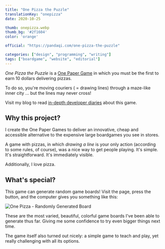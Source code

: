 ```yaml
---
title: "One Pizza the Puzzle"
translationKey: "onepizza"
date: 2020-10-25

thumb: onepizza.webp
thumb_bg: '#2f1604'
color: 'orange'

official: "https://pandaqi.com/one-pizza-the-puzzle"

categories: ["design", "programming", "writing"]
tags: ["boardgame", "website", "editorial"]
---
```


_One Pizza the Puzzle_ is a [One Paper Game](/en/design/boardgame/one-paper-games) in which you must be the first to earn 10 dollars delivering pizzas.

To do so, you're moving couriers ( = drawing lines) through a maze-like inner city ... but the lines may never cross!

Visit my blog to read [in-depth developer diaries](https://pandaqi.com/blog/boardgames/one-pizza-the-puzzle) about this game.

## Why this project?
I create the One Paper Games to deliver an innovative, cheap and accessible alternative to the expensive large boardgames you see in stores. 

A game with pizzas, in which _drawing a line_ is your only action (according to some rules, of course), was a nice way to get people playing. It's simple. It's straightforward. It's immediately visible.

Additionally, I love pizza.

## What's special?
This game can generate random game boards! Visit the page, press the button, and the computer gives you something like this:

![One Pizza - Randomly Generated Board](onepizza-map.webp)

These are the most varied, beautiful, colorful game boards I've been able to generate thus far. Giving me some confidence to try even bigger things next time. 

The game itself also turned out nicely: a simple game to teach and play, yet really challenging with all its options.